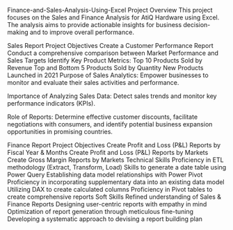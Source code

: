 Finance-and-Sales-Analysis-Using-Excel
Project Overview
This project focuses on the Sales and Finance Analysis for AtiQ Hardware using Excel. The analysis aims to provide actionable insights for business decision-making and to improve overall performance.

Sales Report
Project Objectives
Create a Customer Performance Report
Conduct a comprehensive comparison between Market Performance and Sales Targets
Identify Key Product Metrics:
Top 10 Products Sold by Revenue
Top and Bottom 5 Products Sold by Quantity
New Products Launched in 2021
Purpose of Sales Analytics:
Empower businesses to monitor and evaluate their sales activities and performance.

Importance of Analyzing Sales Data:
Detect sales trends and monitor key performance indicators (KPIs).

Role of Reports:
Determine effective customer discounts, facilitate negotiations with consumers, and identify potential business expansion opportunities in promising countries.

Finance Report
Project Objectives
Create Profit and Loss (P&L) Reports by Fiscal Year & Months
Create Profit and Loss (P&L) Reports by Markets
Create Gross Margin Reports by Markets
Technical Skills
Proficiency in ETL methodology (Extract, Transform, Load)
Skills to generate a date table using Power Query
Establishing data model relationships with Power Pivot
Proficiency in incorporating supplementary data into an existing data model
Utilizing DAX to create calculated columns
Proficiency in Pivot tables to create comprehensive reports
Soft Skills
Refined understanding of Sales & Finance Reports
Designing user-centric reports with empathy in mind
Optimization of report generation through meticulous fine-tuning
Developing a systematic approach to devising a report building plan
